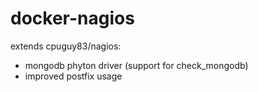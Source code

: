 docker-nagios
=============

extends cpuguy83/nagios:

 - mongodb phyton driver (support for check_mongodb)
 - improved postfix usage
